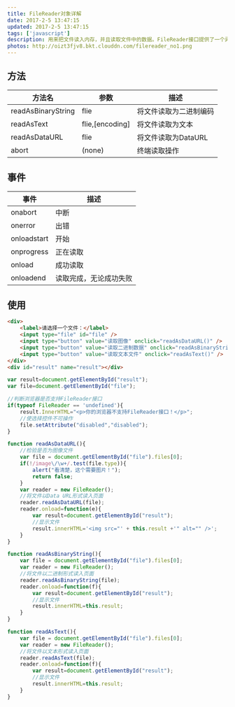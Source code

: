 ```yaml
---
title: FileReader对象详解
date: 2017-2-5 13:47:15
updated: 2017-2-5 13:47:15
tags: ['javascript']
description: 用来把文件读入内存，并且读取文件中的数据。FileReader接口提供了一个异步API，使用该API可以在浏览器主线程中异步访问文件系统，读取文件中的数据。到目前文职，只有FF3.6+和Chrome6.0+实现了FileReader接口。
photos: http://oizt3fjv8.bkt.clouddn.com/filereader_no1.png
---
```


## 方法
方法名               |参数           |描述
--------------------|----------------|---------
readAsBinaryString  |flie            |将文件读取为二进制编码
readAsText          |flie,[encoding] |将文件读取为文本
readAsDataURL       |flie            |将文件读取为DataURL
abort               |(none)          |终端读取操作

## 事件
事件                |描述
--------------------|---------
onabort             |中断
onerror             |出错
onloadstart         |开始
onprogress          |正在读取
onload              |成功读取
onloadend           |读取完成，无论成功失败

## 使用
```html
<div>  
    <label>请选择一个文件：</label>  
    <input type="file" id="file" />  
    <input type="button" value="读取图像" onclick="readAsDataURL()" />  
    <input type="button" value="读取二进制数据" onclick="readAsBinaryString()" />  
    <input type="button" value="读取文本文件" onclick="readAsText()" />  
</div>  
<div id="result" name="result"></div>  
```
```javascript
var result=document.getElementById("result");  
var file=document.getElementById("file");  

//判断浏览器是否支持FileReader接口  
if(typeof FileReader == 'undefined'){  
    result.InnerHTML="<p>你的浏览器不支持FileReader接口！</p>";  
    //使选择控件不可操作  
    file.setAttribute("disabled","disabled");  
}  

function readAsDataURL(){  
    //检验是否为图像文件  
    var file = document.getElementById("file").files[0];  
    if(!/image\/\w+/.test(file.type)){  
        alert("看清楚，这个需要图片！");  
        return false;  
    }  
    var reader = new FileReader();  
    //将文件以Data URL形式读入页面  
    reader.readAsDataURL(file);  
    reader.onload=function(e){  
        var result=document.getElementById("result");  
        //显示文件  
        result.innerHTML='<img src="' + this.result +'" alt="" />';  
    }  
}  

function readAsBinaryString(){  
    var file = document.getElementById("file").files[0];  
    var reader = new FileReader();  
    //将文件以二进制形式读入页面  
    reader.readAsBinaryString(file);  
    reader.onload=function(f){  
        var result=document.getElementById("result");  
        //显示文件  
        result.innerHTML=this.result;  
    }  
}  

function readAsText(){  
    var file = document.getElementById("file").files[0];  
    var reader = new FileReader();  
    //将文件以文本形式读入页面  
    reader.readAsText(file);  
    reader.onload=function(f){  
        var result=document.getElementById("result");  
        //显示文件  
        result.innerHTML=this.result;  
    }  
}  
```
